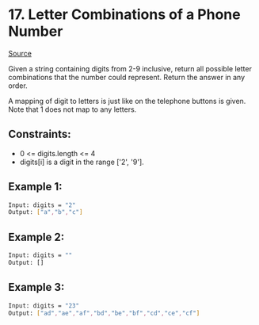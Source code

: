 # 17. Letter Combinations of a Phone Number
[Source](https://leetcode.com/problems/letter-combinations-of-a-phone-number/)

Given a string containing digits from 2-9 inclusive, return all possible letter combinations that the number could represent. Return the answer in any order.

A mapping of digit to letters is just like on the telephone buttons is given. Note that 1 does not map to any letters.

## Constraints:

 - 0 <= digits.length <= 4
 - digits[i] is a digit in the range ['2', '9'].

## Example 1:
```sh
Input: digits = "2"
Output: ["a","b","c"]
```

## Example 2:
```sh
Input: digits = ""
Output: []
```

## Example 3:
```sh
Input: digits = "23"
Output: ["ad","ae","af","bd","be","bf","cd","ce","cf"]
```